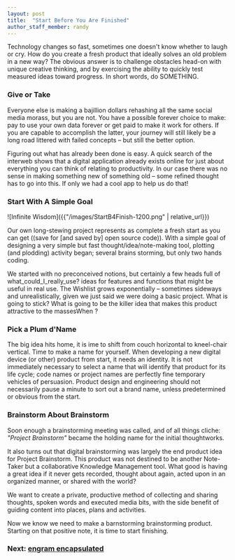 ```yaml
---
layout: post
title:  "Start Before You Are Finished"
author_staff_member: randy
---
```



Technology changes so fast, sometimes one doesn't know whether to laugh or cry. How do you create a fresh product that ideally solves an old problem in a new way? The obvious answer is to challenge obstacles head-on with unique creative thinking, and by exercising the ability to quickly test measured ideas toward progress. In short words, do SOMETHING.

### Give or Take

Everyone else is making a bajillion dollars rehashing all the same social media morass, but you are not. You have a possible forever choice to make: pay to use your own data forever or get paid to make it work for others. If you are capable to accomplish the latter, your journey will still likely be a long road littered with failed concepts – but still the better option.

Figuring out what has already been done is easy. A quick search of the interweb shows that a digital application already exists online for just about everything you can think of relating to productivity. In our case there was no sense in making something new of something old – some refined thought has to go into this. If only we had a cool app to help us do that!
 
### Start With A Simple Goal

![Infinite Wisdom]({{"/images/StartB4Finish-1200.png" | relative_url}})


Our own long-stewing project represents as complete a fresh start as you can get ((save for [and saved by] open source code)). With a simple goal of designing a very simple but fast thought/idea/note-making tool, plotting (and plodding) activity began; several brains storming, but only two hands coding.

We started with no preconceived notions, but certainly a few heads full of what_could_I_really_use? ideas for features and functions that might be useful in real use. The Wishlist grows exponentially – sometimes sideways and unrealistically, given we just said we were doing a basic project. What is going to stick? What is going to be the killer idea that makes this product attractive to the massesWhen ?

### Pick a Plum d'Name

The big idea hits home, it is ime to shift from couch horizontal to kneel-chair vertical. Time to make a name for yourself. When developing a new digital device (or other) product from start, it needs an identity. It is not immediately necessary to select a name that will identify that product for its life cycle; code names or project names are perfectly fine temporary vehicles of persuasion. Product design and engineering should not necessarily pause a minute to sort out a brand name, unless predetermined or obvious from the start.

### Brainstorm About Brainstorm

Soon enough a brainstorming meeting was called, and of all things cliche: *"Project Brainstorm"* became the holding name for the initial thoughtworks. 

It also turns out that digital brainstorming was largely the end product idea for Project Brainstorm. This product was not destined to be another Note-Taker but a collaborative Knowledge Management tool. What good is having a great idea if it never gets recorded, thought about again, acted upon in an organized manner, or shared with the world?

We want to create a private, productive method of collecting and sharing thoughts, spoken words and executed media bits, with the side benefit of guiding content into places, plans and activities.

Now we know we need to make a barnstorming brainstorming product. Starting on that positive note, it is time to start finishing.

### Next: [engram encapsulated](https://engramhq.xyz/2020/10/14/engram-Encapsulated/)